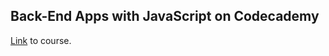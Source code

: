 ## Back-End Apps with JavaScript on Codecademy

[Link](https://www.codecademy.com/learn/paths/create-a-back-end-app-with-javascript) to course.


